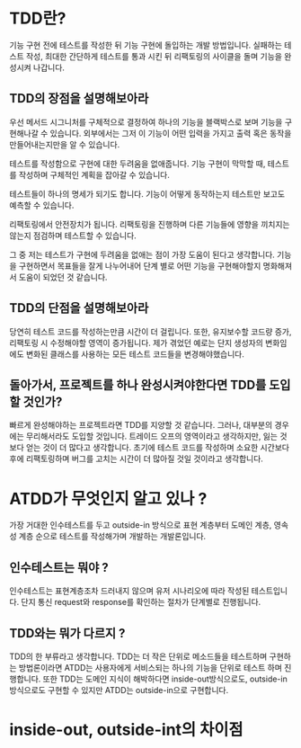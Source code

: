 # TDD란?
 기능 구현 전에 테스트를 작성한 뒤 기능 구현에 돌입하는 개발 방법입니다.
 실패하는 테스트 작성, 최대한 간단하게 테스트를 통과 시킨 뒤 리팩토링의 사이클을 돌며 기능을 완성시켜 나갑니다.

## TDD의 장점을 설명해보아라
  우선 메서드 시그니처를 구체적으로 결정하여 하나의 기능을 블랙박스로 보며 기능을 구현해나갈 수 있습니다.
 외부에서는 그저 이 기능이 어떤 입력을 가지고 출력 혹은 동작을 만들어내는지만을 알 수 있습니다.
 
  테스트를 작성함으로 구현에 대한 두려움을 없애줍니다. 기능 구현이 막막할 때, 테스트를 작성하며 구체적인 계획을 잡아갈 수 있습니다.
  
  테스트들이 하나의 명세가 되기도 합니다. 기능이 어떻게 동작하는지 테스트만 보고도 예측할 수 있습니다.
  
  리팩토링에서 안전장치가 됩니다. 리팩토링을 진행하며 다른 기능들에 영향을 끼치지는 않는지 점검하며 테스트할 수 있습니다.
  
  그 중 저는 테스트가 구현에 두려움을 없애는 점이 가장 도움이 된다고 생각합니다.
  기능을 구현하면서 목표들을 잘게 나누어내어 단계 별로 어떤 기능을 구현해야할지 명화해져서 도움이 되었던 것 같습니다.
  
## TDD의 단점을 설명해보아라
  당연히 테스트 코드를 작성하는만큼 시간이 더 걸립니다. 또한, 유지보수할 코드량 증가, 리팩토링 시 수정해야할 영역이 증가됩니다.
  제가 겪었던 예로는 단지 생성자의 변화임에도 변화된 클래스를 사용하는 모든 테스트 코드들을 변경해야했습니다.
  
## 돌아가서, 프로젝트를 하나 완성시켜야한다면 TDD를 도입할 것인가?
  빠르게 완성해야하는 프로젝트라면 TDD를 지양할 것 같습니다. 그러나, 대부분의 경우에는 무리해서라도 도입할 것입니다.
 트레이드 오프의 영역이라고 생각하지만, 잃는 것보다 얻는 것이 더 많다고 생각합니다. 초기에 테스트 코드를 작성하며 소요한 시간보다
 후에 리팩토링하며 버그를 고치는 시간이 더 많아질 것일 것이라고 생각합니다.

# ATDD가 무엇인지 알고 있나 ?
  가장 거대한 인수테스트를 두고 outside-in 방식으로 표현 계층부터 도메인 계층, 영속성 계층 순으로 테스트를 작성해가며 개발하는 개발론입니다.

## 인수테스트는 뭐야 ?
 인수테스트는 표현계층조차 드러내지 않으며 유저 시나리오에 따라 작성된 테스트입니다. 단지 통신 request와 response를 확인하는 절차가 단계별로 진행됩니다.
 
## TDD와는 뭐가 다르지 ?
 TDD의 한 부류라고 생각합니다. TDD는 더 작은 단위로 메소드들을 테스트하며 구현하는 방법론이라면 ATDD는 사용자에게 서비스되는 하나의 기능을 단위로 테스트
하며 진행합니다. 또한 TDD는 도메인 지식이 해박하다면 inside-out방식으로도, outside-in방식으로도 구현할 수 있지만 ATDD는 outside-in으로 구현합니다.

# inside-out, outside-int의 차이점

